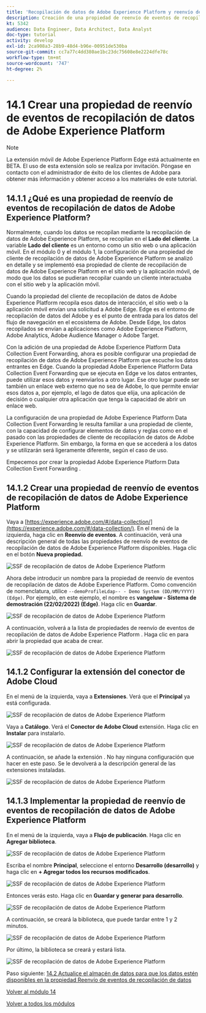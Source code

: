 ```yaml
---
title: 'Recopilación de datos de Adobe Experience Platform y reenvío de eventos en tiempo real: Crear una propiedad de reenvío de eventos de recopilación de datos de Adobe Experience Platform'
description: Creación de una propiedad de reenvío de eventos de recopilación de datos de Adobe Experience Platform
kt: 5342
audience: Data Engineer, Data Architect, Data Analyst
doc-type: tutorial
activity: develop
exl-id: 2ca908a3-28b9-48d4-b96e-00951de530ba
source-git-commit: cc7a77c4dd380ae1bc23dc75608e8e2224dfe78c
workflow-type: tm+mt
source-wordcount: '747'
ht-degree: 2%

---
```


# 14.1 Crear una propiedad de reenvío de eventos de recopilación de datos de Adobe Experience Platform

>[!NOTE]
>
>La extensión móvil de Adobe Experience Platform Edge está actualmente en BETA. El uso de esta extensión solo se realiza por invitación. Póngase en contacto con el administrador de éxito de los clientes de Adobe para obtener más información y obtener acceso a los materiales de este tutorial.

## 14.1.1 ¿Qué es una propiedad de reenvío de eventos de recopilación de datos de Adobe Experience Platform?

Normalmente, cuando los datos se recopilan mediante la recopilación de datos de Adobe Experience Platform, se recopilan en el **Lado del cliente**. La variable **Lado del cliente** es un entorno como un sitio web o una aplicación móvil. En el módulo 0 y el módulo 1, la configuración de una propiedad de cliente de recopilación de datos de Adobe Experience Platform se analizó en detalle y se implementó esa propiedad de cliente de recopilación de datos de Adobe Experience Platform en el sitio web y la aplicación móvil, de modo que los datos se pudieran recopilar cuando un cliente interactuaba con el sitio web y la aplicación móvil.

Cuando la propiedad del cliente de recopilación de datos de Adobe Experience Platform recopila esos datos de interacción, el sitio web o la aplicación móvil envían una solicitud a Adobe Edge. Edge es el entorno de recopilación de datos del Adobe y es el punto de entrada para los datos del flujo de navegación en el ecosistema de Adobe. Desde Edge, los datos recopilados se envían a aplicaciones como Adobe Experience Platform, Adobe Analytics, Adobe Audience Manager o Adobe Target.

Con la adición de una propiedad de Adobe Experience Platform Data Collection Event Forwarding, ahora es posible configurar una propiedad de recopilación de datos de Adobe Experience Platform que escuche los datos entrantes en Edge. Cuando la propiedad Adobe Experience Platform Data Collection Event Forwarding que se ejecuta en Edge ve los datos entrantes, puede utilizar esos datos y reenviarlos a otro lugar. Ese otro lugar puede ser también un enlace web externo que no sea de Adobe, lo que permite enviar esos datos a, por ejemplo, el lago de datos que elija, una aplicación de decisión o cualquier otra aplicación que tenga la capacidad de abrir un enlace web.

La configuración de una propiedad de Adobe Experience Platform Data Collection Event Forwarding le resulta familiar a una propiedad de cliente, con la capacidad de configurar elementos de datos y reglas como en el pasado con las propiedades de cliente de recopilación de datos de Adobe Experience Platform. Sin embargo, la forma en que se accederá a los datos y se utilizarán será ligeramente diferente, según el caso de uso.

Empecemos por crear la propiedad Adobe Experience Platform Data Collection Event Forwarding .

## 14.1.2 Crear una propiedad de reenvío de eventos de recopilación de datos de Adobe Experience Platform

Vaya a [https://experience.adobe.com/#/data-collection/](https://experience.adobe.com/#/data-collection/). En el menú de la izquierda, haga clic en **Reenvío de eventos**. A continuación, verá una descripción general de todas las propiedades de reenvío de eventos de recopilación de datos de Adobe Experience Platform disponibles. Haga clic en el botón **Nueva propiedad.**

![SSF de recopilación de datos de Adobe Experience Platform](./images/launchhome.png)

Ahora debe introducir un nombre para la propiedad de reenvío de eventos de recopilación de datos de Adobe Experience Platform. Como convención de nomenclatura, utilice `--demoProfileLdap-- - Demo System (DD/MM/YYYY) (Edge)`. Por ejemplo, en este ejemplo, el nombre es **vangeluw - Sistema de demostración (22/02/2022) (Edge)**. Haga clic en **Guardar**.

![SSF de recopilación de datos de Adobe Experience Platform](./images/ssf1.png)

A continuación, volverá a la lista de propiedades de reenvío de eventos de recopilación de datos de Adobe Experience Platform . Haga clic en para abrir la propiedad que acaba de crear.

![SSF de recopilación de datos de Adobe Experience Platform](./images/ssf2.png)

## 14.1.2 Configurar la extensión del conector de Adobe Cloud

En el menú de la izquierda, vaya a **Extensiones**. Verá que el **Principal** ya está configurada.

![SSF de recopilación de datos de Adobe Experience Platform](./images/ssf3.png)

Vaya a **Catálogo**. Verá el **Conector de Adobe Cloud** extensión. Haga clic en **Instalar** para instalarlo.

![SSF de recopilación de datos de Adobe Experience Platform](./images/ssf4.png)

A continuación, se añade la extensión . No hay ninguna configuración que hacer en este paso. Se le devolverá a la descripción general de las extensiones instaladas.

![SSF de recopilación de datos de Adobe Experience Platform](./images/ssf5.png)

## 14.1.3 Implementar la propiedad de reenvío de eventos de recopilación de datos de Adobe Experience Platform

En el menú de la izquierda, vaya a **Flujo de publicación**. Haga clic en **Agregar biblioteca**.

![SSF de recopilación de datos de Adobe Experience Platform](./images/ssf6.png)

Escriba el nombre **Principal**, seleccione el entorno **Desarrollo (desarrollo)** y haga clic en **+ Agregar todos los recursos modificados**.

![SSF de recopilación de datos de Adobe Experience Platform](./images/ssf7.png)

Entonces verás esto. Haga clic en **Guardar y generar para desarrollo**.

![SSF de recopilación de datos de Adobe Experience Platform](./images/ssf8.png)

A continuación, se creará la biblioteca, que puede tardar entre 1 y 2 minutos.

![SSF de recopilación de datos de Adobe Experience Platform](./images/ssf9.png)

Por último, la biblioteca se creará y estará lista.

![SSF de recopilación de datos de Adobe Experience Platform](./images/ssf10.png)

Paso siguiente: [14.2 Actualice el almacén de datos para que los datos estén disponibles en la propiedad Reenvío de eventos de recopilación de datos](./ex2.md)

[Volver al módulo 14](./aep-data-collection-ssf.md)

[Volver a todos los módulos](./../../overview.md)

